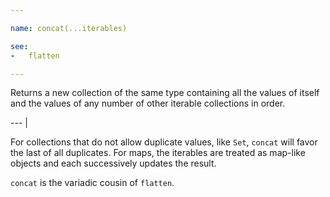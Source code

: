 ```yaml
---

name: concat(...iterables)

see:
-   flatten

---
```


Returns a new collection of the same type containing all the values of itself
and the values of any number of other iterable collections in order.

--- |

For collections that do not allow duplicate values, like `Set`, `concat` will
favor the last of all duplicates.
For maps, the iterables are treated as map-like objects and each successively
updates the result.

`concat` is the variadic cousin of `flatten`.

